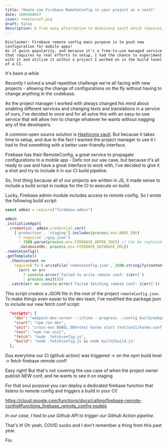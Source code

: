 ```yaml
---
title: "Howto use Firebase RemoteConfig in your project as a vault"
date: 1609408657
cover: remoteconf.png
draft: false
description: A free easy alternative to Hashicorp vault which requires zero to non setup.
---
```

```
Disclaimer: Firebase remote config main purpose is to push new configuration for mobile apps!
As it gains popularity, and because it's a free-to-use managed service that requires no real efforts to setup, I had the chance to experiment with it and utilize it within a project I worked on in the build level of a CI.
```
_It's been a while_

Recently I solved a small repetitive challenge we're all facing with new projects - allowing the change of configurations on the fly without having to change anything in the codebase.

As the project manager I worked with always changed his mind about enabling different services and changing texts and translations in a service of ours, I've decided to once and for all solve this with an easy-to-use service that will allow him to change whatever he wants without nagging any of the developers.

A common open source solution is [Hashicorp vault](https://www.vaultproject.io/). But because it takes time to setup, and due to the fact I wanted the project manager to use it I had to find something with a better user-friendly interface.

Firebase has their RemoteConfig, a great service to propagate configurations to a mobile app - Defo not our use case, but because it's all ready to use and have a great interface to work with, I've decided to give it a shot and try to include it in our CI build pipeline.

So, first thing because all of our projects are written in JS, it made sense to include a build script in nodejs for the CI to execute on build.

Lucky, Firebase admin module includes access to remote config. So I wrote the following build script:

```js
const admin = require("firebase-admin")

admin
.initializeApp({
  credential: admin.credential.cert(
    ['production', 'staging'].includes(process.env.NODE_ENV)
      ? require('./gcp.json')
      : JSON.parse(process.env.FIREBASE_ADMIN_SDK)) // Can be replaced by just using the service account json file above
      ,databaseURL: process.env.FIREBASE_DATABASE_URL})
.remoteConfig()
.getTemplate()
  .then(content =>
    require('fs').writeFile('remoteConfig.json', JSON.stringify(content.parameterGroups), 'utf8',
      (err) => err
        ? console.error(`failed to write remote conf: ${err}`)
        : process.exit()))
  .catch(err => console.error(`failed fetching remote conf: ${err}`))
```

This script creates a JSON file in the root of the project `remoteConfig.json`.
To make things even easier to the dev team, I've modified the package.json to include our new fetch conf script:
```Json
  "scripts": {
    "dev": "webpack-dev-server --inline --progress --config build/webpack.dev.conf.js",
    "start": "npm run dev",
    "unit": "cross-env BABEL_ENV=test karma start test/unit/karma.conf.js --single-run",
    "test": "npm run unit",
    "fetch": "node .fetchconfig.js",
    "build": "node .fetchconfig.js && node build/build.js"
  },
```

Dus everytime our CI (github action) was triggered -> on the npm build level -> fetch firebase remote conf!

Easy right!
But that's not covering the use case of when the project owner publish *NEW* conf, and he wants to see it on staging

For that soul purpose you can deploy a dedicated firebase function that listens to remote config and triggers a build in your CI!

https://cloud.google.com/functions/docs/calling/firebase-remote-config#functions_firebase_remote_config-nodejs

_In our case, I had to use Github API to trigger our Github Action pipeline._

That's it!
Oh yeah, COVID sucks and I don't remember a thing from this past year.

Fin.
